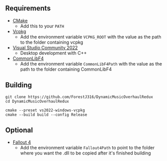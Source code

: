 ## Requirements
* [CMake](https://cmake.org/)
	* Add this to your `PATH`
* [Vcpkg](https://github.com/microsoft/vcpkg)
	* Add the environment variable `VCPKG_ROOT` with the value as the path to the folder containing vcpkg
* [Visual Studio Community 2022](https://visualstudio.microsoft.com/)
	* Desktop development with C++
* [CommonLibF4](https://github.com/powerof3/CommonLibF4)
	* Add the environment variable `CommonLibF4Path` with the value as the path to the folder containing CommonLibF4

## Building
```
git clone https://github.com/ForestJ316/DynamicMusicOverhaulRedux
cd DynamicMusicOverhaulRedux

cmake --preset vs2022-windows-vcpkg
cmake --build build --config Release
```

## Optional
* [Fallout 4](https://store.steampowered.com/app/377160)
	* Add the environment variable `Fallout4Path` to point to the folder where you want the .dll to be copied after it's finished building
